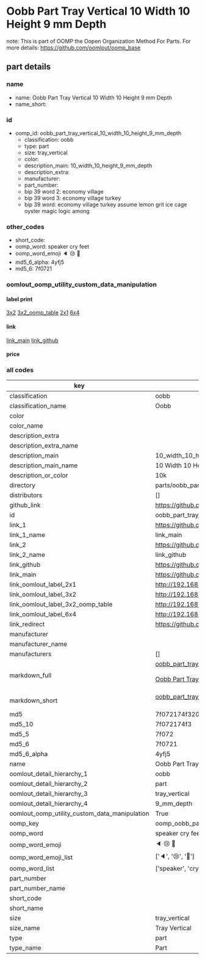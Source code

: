 # Oobb Part Tray Vertical 10 Width 10 Height 9 mm Depth  

note: This is part of OOMP the Oopen Organization Method For Parts. For more details: https://github.com/oomlout/oomp_base

##  part details
  







### name
* name: Oobb Part Tray Vertical 10 Width 10 Height 9 mm Depth
* name_short: 
### id
* oomp_id: oobb_part_tray_vertical_10_width_10_height_9_mm_depth
  * classification: oobb
  * type: part
  * size: tray_vertical
  * color: 
  * description_main: 10_width_10_height_9_mm_depth
  * description_extra: 
  * manufacturer: 
  * part_number: 
  * bip 39 word 2: economy village
  * bip 39 word 3: economy village turkey
  * bip 39 word: economy village turkey assume lemon grit ice cage oyster magic logic among

### other_codes
* short_code: 
* oomp_word: speaker cry feet
* oomp_word_emoji :speaker: :cry: :feet:
* md5_6_alpha: 4yfj5
* md5_6: 7f0721






### oomlout_oomp_utility_custom_data_manipulation
#### label print
[3x2](http://192.168.1.245:1112/?label=oomp%204yfj5)
[3x2_oomp_table](http://192.168.1.108:1112/?label=oomp%204yfj5)
[2x1](http://192.168.1.242:1112/?label=oomp%204yfj5)
[6x4](http://192.168.1.55:1112/?label=oomp%204yfj5)    

#### link

[link_main](https://github.com/oomlout/oomlout_oomp_version_1_messy/tree/main/parts/oobb_part_tray_vertical_10_width_10_height_9_mm_depth) [link_github](https://github.com/oomlout/oomlout_oomp_version_1_messy/tree/main/parts/oobb_part_tray_vertical_10_width_10_height_9_mm_depth)                             

#### price







### all codes 
| key | value |  
| --- | --- |  
| classification | oobb |  
| classification_name | Oobb |  
| color |  |  
| color_name |  |  
| description_extra |  |  
| description_extra_name |  |  
| description_main | 10_width_10_height_9_mm_depth |  
| description_main_name | 10 Width 10 Height 9 mm Depth |  
| description_or_color | 10k |  
| directory | parts/oobb_part_tray_vertical_10_width_10_height_9_mm_depth |  
| distributors | [] |  
| github_link | https://github.com/oomlout/oomlout_oomp_part_src/tree/main/parts/oobb_part_tray_vertical_10_width_10_height_9_mm_depth |  
| id | oobb_part_tray_vertical_10_width_10_height_9_mm_depth |  
| link_1 | https://github.com/oomlout/oomlout_oomp_version_1_messy/tree/main/parts/oobb_part_tray_vertical_10_width_10_height_9_mm_depth |  
| link_1_name | link_main |  
| link_2 | https://github.com/oomlout/oomlout_oomp_version_1_messy/tree/main/parts/oobb_part_tray_vertical_10_width_10_height_9_mm_depth |  
| link_2_name | link_github |  
| link_github | https://github.com/oomlout/oomlout_oomp_version_1_messy/tree/main/parts/oobb_part_tray_vertical_10_width_10_height_9_mm_depth |  
| link_main | https://github.com/oomlout/oomlout_oomp_version_1_messy/tree/main/parts/oobb_part_tray_vertical_10_width_10_height_9_mm_depth |  
| link_oomlout_label_2x1 | http://192.168.1.242:1112/?label=oomp%204yfj5 |  
| link_oomlout_label_3x2 | http://192.168.1.245:1112/?label=oomp%204yfj5 |  
| link_oomlout_label_3x2_oomp_table | http://192.168.1.108:1112/?label=oomp%204yfj5 |  
| link_oomlout_label_6x4 | http://192.168.1.55:1112/?label=oomp%204yfj5 |  
| link_redirect | https://github.com/oomlout/oomlout_oomp_version_1_messy/tree/main/parts/oobb_part_tray_vertical_10_width_10_height_9_mm_depth |  
| manufacturer |  |  
| manufacturer_name |  |  
| manufacturers | [] |  
| markdown_full | [oobb_part_tray_vertical_10_width_10_height_9_mm_depth](none)<br>[](none)<br>[Oobb Part Tray Vertical 10 Width 10 Height 9 Mm Depth](none)<br><br> |  
| markdown_short | [oobb_part_tray_vertical_10_width_10_height_9_mm_depth](none)<br><br> |  
| md5 | 7f072174f3202e059abfe0dfd57d0231 |  
| md5_10 | 7f072174f3 |  
| md5_5 | 7f072 |  
| md5_6 | 7f0721 |  
| md5_6_alpha | 4yfj5 |  
| name | Oobb Part Tray Vertical 10 Width 10 Height 9 mm Depth |  
| oomlout_detail_hierarchy_1 | oobb |  
| oomlout_detail_hierarchy_2 | part |  
| oomlout_detail_hierarchy_3 | tray_vertical |  
| oomlout_detail_hierarchy_4 | 9_mm_depth |  
| oomlout_oomp_utility_custom_data_manipulation | True |  
| oomp_key | oomp_oobb_part_tray_vertical_10_width_10_height_9_mm_depth |  
| oomp_word | speaker cry feet |  
| oomp_word_emoji | :speaker: :cry: :feet: |  
| oomp_word_emoji_list | [':speaker:', ':cry:', ':feet:'] |  
| oomp_word_list | ['speaker', 'cry', 'feet'] |  
| part_number |  |  
| part_number_name |  |  
| short_code |  |  
| short_name |  |  
| size | tray_vertical |  
| size_name | Tray Vertical |  
| type | part |  
| type_name | Part |  
